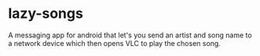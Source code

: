 # lazy-songs

A messaging app for android that let's you send an artist
and song name to a network device which then opens VLC to
play the chosen song.
